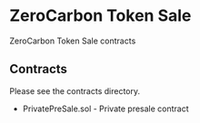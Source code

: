 # ZeroCarbon Token Sale

ZeroCarbon Token Sale contracts


## Contracts

Please see the contracts directory.

* PrivatePreSale.sol - Private presale contract